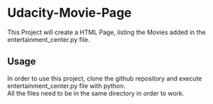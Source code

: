 # Udacity-Movie-Page

This Project will create a HTML Page, listing the Movies added in the entertainment_center.py file.

## Usage

In order to use this project, clone the github repository and execute entertainment_center.py file with python.  
All the files need to be in the same directory in order to work.
